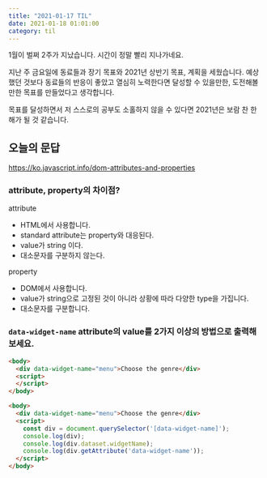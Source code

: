 ```yaml
---
title: "2021-01-17 TIL"
date: 2021-01-18 01:01:00
category: til
---
```


1월이 벌쩌 2주가 지났습니다. 시간이 정말 빨리 지나가네요.

지난 주 금요일에 동료들과 장기 목표와 2021년 상반기 목표, 계획을 세웠습니다. 예상했던 것보다 동료들의 반응이 좋았고 열심히 노력한다면 달성할 수 있을만한, 도전해볼만한 목표를 만들었다고 생각합니다.

목표를 달성하면서 저 스스로의 공부도 소홀하지 않을 수 있다면 2021년은 보람 찬 한 해가 될 것 같습니다.

## 오늘의 문답

<https://ko.javascript.info/dom-attributes-and-properties>

### attribute, property의 차이점?

attribute

- HTML에서 사용합니다.
- standard attribute는 property와 대응된다.
- value가 string 이다.
- 대소문자를 구분하지 않는다.

property

- DOM에서 사용합니다.
- value가 string으로 고정된 것이 아니라 상황에 따라 다양한 type을 가집니다.
- 대소문자를 구분합니다.

###  `data-widget-name` attribute의 value를 2가지 이상의 방법으로 출력해보세요.

```html
<body>
  <div data-widget-name="menu">Choose the genre</div>
  <script>
  </script>
</body>
```

```html
<body>
  <div data-widget-name="menu">Choose the genre</div>
  <script>
    const div = document.querySelector('[data-widget-name]');
    console.log(div);
    console.log(div.dataset.widgetName);
    console.log(div.getAttribute('data-widget-name'));
  </script>
</body>
```

